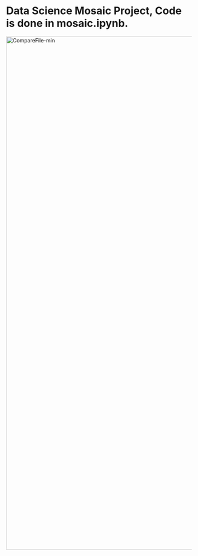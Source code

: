 # Data Science Mosaic Project, Code is done in mosaic.ipynb.
<img width="1394" alt="CompareFile-min" src="https://user-images.githubusercontent.com/92834188/198717141-8e8da76f-81c2-4e7e-936a-73de71dcc262.png">
